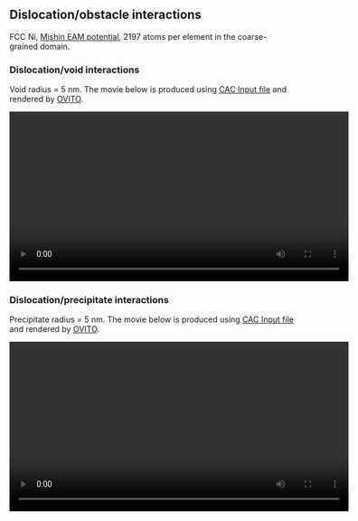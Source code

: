 ## Dislocation/obstacle interactions

FCC Ni, [Mishin EAM potential](http://dx.doi.org/10.1103/PhysRevB.59.3393), 2197 atoms per element in the coarse-grained domain.

### Dislocation/void interactions

Void radius = 5 nm. The movie below is produced using [CAC Input file](input/void.in) and rendered by [OVITO](../chapter6/ovito.md).

<video width="600" controls>
  <source src="video/d5-void.mp4" type="video/mp4">
</video>

### Dislocation/precipitate interactions

Precipitate radius = 5 nm. The movie below is produced using [CAC Input file](input/prep.in) and rendered by [OVITO](../chapter6/ovito.md).

<video width="600" controls>
  <source src="video/d5-prep.mp4" type="video/mp4">
</video>

	